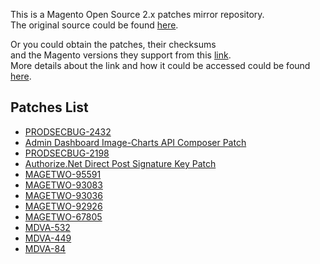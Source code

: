 This is a Magento Open Source 2.x patches mirror repository.  
The original source could be found [here](https://magento.com/tech-resources/download).

Or you could obtain the patches, their checksums  
and the Magento versions they support from this [link](https://www.magentocommerce.com/products/downloads/info/filter/type/ce-patch).  
More details about the link and how it could be accessed could be found [here](https://gist.github.com/piotrekkaminski/9bc45ec84028611d621e).

## Patches List

* [PRODSECBUG-2432](patches/PRODSECBUG-2432)
* [Admin Dashboard Image-Charts API Composer Patch](patches/Admin-Dashboard-Image-Charts-API-Composer-Patch)
* [PRODSECBUG-2198](patches/PRODSECBUG-2198)
* [Authorize.Net Direct Post Signature Key Patch](patches/Authorizenet-Direct-Post-Signature-Key-Patch)
* [MAGETWO-95591](patches/MAGETWO-95591)
* [MAGETWO-93083](patches/MAGETWO-93083)
* [MAGETWO-93036](patches/MAGETWO-93036)
* [MAGETWO-92926](patches/MAGETWO-92926)
* [MAGETWO-67805](patches/MAGETWO-67805)
* [MDVA-532](patches/MDVA-532)
* [MDVA-449](patches/MDVA-449)
* [MDVA-84](patches/MDVA-84)
